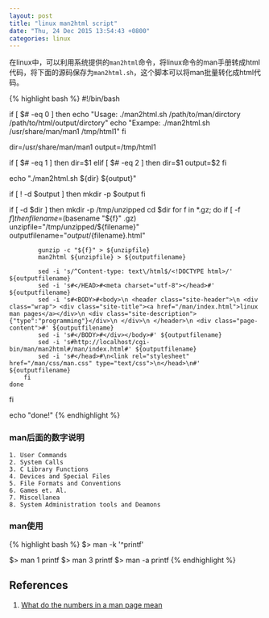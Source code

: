 ```yaml
---
layout: post
title: "linux man2html script"
date: "Thu, 24 Dec 2015 13:54:43 +0800"
categories: linux
---
```


在linux中，可以利用系统提供的`man2html`命令，将linux命令的man手册转成html代码，将下面的源码保存为`man2html.sh`，这个脚本可以将man批量转化成html代码。

{% highlight bash %}
#!/bin/bash

if [ $# -eq 0 ]
then
    echo "Usage: ./man2html.sh /path/to/man/dirctory /path/to/html/output/dirctory"
    echo "Exampe: ./man2html.sh /usr/share/man/man1 /tmp/html1"
fi

dir=/usr/share/man/man1
output=/tmp/html1

if [ $# -eq 1 ]
then
    dir=$1
elif [ $# -eq 2 ]
then
    dir=$1
    output=$2
fi

echo "./man2html.sh ${dir} ${output}"

if [ ! -d $output ]
then
    mkdir -p $output
fi

if [ -d $dir ]
then
    mkdir -p /tmp/unzipped
    cd $dir
    for f in *.gz; do
        if [ -f $f ]
        then
            filename=$(basename "${f}" .gz)
            unzipfile="/tmp/unzipped/${filename}"
            outputfilename="${output}/${filename}.html"

            gunzip -c "${f}" > ${unzipfile}
            man2html ${unzipfile} > ${outputfilename}

            sed -i 's/^Content-type: text\/html$/<!DOCTYPE html>/' ${outputfilename}
            sed -i 's#</HEAD>#<meta charset="utf-8"></head>#' ${outputfilename}
            sed -i 's#<BODY>#<body>\n <header class="site-header">\n <div class="wrap"> <div class="site-title"><a href="/man/index.html">linux man pages</a></div>\n <div class="site-description">{"type":"programming"}</div>\n </div>\n </header>\n <div class="page-content">#' ${outputfilename}
            sed -i 's#</BODY>#</div></body>#' ${outputfilename}
            sed -i 's#http://localhost/cgi-bin/man/man2html#/man/index.html#' ${outputfilename}
            sed -i 's#</head>#\n<link rel="stylesheet" href="/man/css/man.css" type="text/css">\n</head>\n#' ${outputfilename}
        fi
    done
fi

echo "done!"
{% endhighlight %}

### man后面的数字说明

    1. User Commands
    2. System Calls
    3. C Library Functions
    4. Devices and Special Files
    5. File Formats and Conventions
    6. Games et. Al.
    7. Miscellanea
    8. System Administration tools and Deamons

### man使用

{% highlight bash %}
$> man -k '^printf'

$> man 1 printf
$> man 3 printf
$> man -a printf
{% endhighlight %}

References
------

1. [What do the numbers in a man page mean](http://unix.stackexchange.com/questions/3586/what-do-the-numbers-in-a-man-page-mean)
